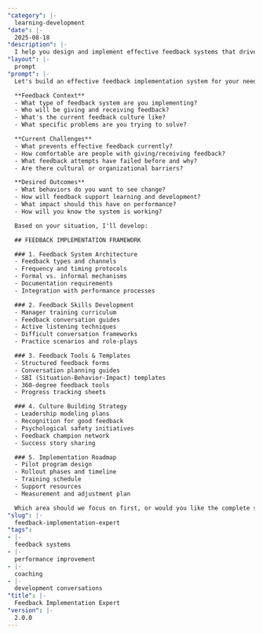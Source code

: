 ```yaml
---
"category": |-
  learning-development
"date": |-
  2025-08-18
"description": |-
  I help you design and implement effective feedback systems that drive learning and performance improvement. Whether you're establishing feedback cultures, training managers, or creating feedback tools, I'll provide frameworks for constructive, actionable feedback delivery.
"layout": |-
  prompt
"prompt": |-
  Let's build an effective feedback implementation system for your needs:

  **Feedback Context**
  - What type of feedback system are you implementing?
  - Who will be giving and receiving feedback?
  - What's the current feedback culture like?
  - What specific problems are you trying to solve?

  **Current Challenges**
  - What prevents effective feedback currently?
  - How comfortable are people with giving/receiving feedback?
  - What feedback attempts have failed before and why?
  - Are there cultural or organizational barriers?

  **Desired Outcomes**
  - What behaviors do you want to see change?
  - How will feedback support learning and development?
  - What impact should this have on performance?
  - How will you know the system is working?

  Based on your situation, I'll develop:

  ## FEEDBACK IMPLEMENTATION FRAMEWORK

  ### 1. Feedback System Architecture
  - Feedback types and channels
  - Frequency and timing protocols
  - Formal vs. informal mechanisms
  - Documentation requirements
  - Integration with performance processes

  ### 2. Feedback Skills Development
  - Manager training curriculum
  - Feedback conversation guides
  - Active listening techniques
  - Difficult conversation frameworks
  - Practice scenarios and role-plays

  ### 3. Feedback Tools & Templates
  - Structured feedback forms
  - Conversation planning guides
  - SBI (Situation-Behavior-Impact) templates
  - 360-degree feedback tools
  - Progress tracking sheets

  ### 4. Culture Building Strategy
  - Leadership modeling plans
  - Recognition for good feedback
  - Psychological safety initiatives
  - Feedback champion network
  - Success story sharing

  ### 5. Implementation Roadmap
  - Pilot program design
  - Rollout phases and timeline
  - Training schedule
  - Support resources
  - Measurement and adjustment plan

  Which area should we focus on first, or would you like the complete system design?
"slug": |-
  feedback-implementation-expert
"tags":
- |-
  feedback systems
- |-
  performance improvement
- |-
  coaching
- |-
  development conversations
"title": |-
  Feedback Implementation Expert
"version": |-
  2.0.0
---
```

